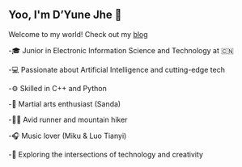 ## Yoo, I'm D’Yune Jhe 👋
Welcome to my world! Check out my [blog](https://dengyunzhe.github.io/)

-🎓 Junior in Electronic Information Science and Technology at 🇨🇳

-💻 Passionate about Artificial Intelligence and cutting-edge tech

-⚙️ Skilled in C++ and Python

-🥋 Martial arts enthusiast (Sanda)

-🏃‍♂️ Avid runner and mountain hiker

-🎧 Music lover (Miku & Luo Tianyi)

-🚀 Exploring the intersections of technology and creativity

